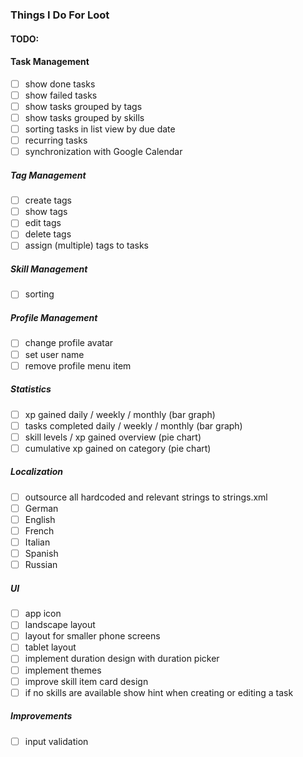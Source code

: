 ### Things I Do For Loot

#### TODO:

#### Task Management
- [ ] show done tasks
- [ ] show failed tasks
- [ ] show tasks grouped by tags
- [ ] show tasks grouped by skills
- [ ] sorting tasks in list view by due date
- [ ] recurring tasks
- [ ] synchronization with Google Calendar

##### Tag Management
- [ ] create tags
- [ ] show tags
- [ ] edit tags
- [ ] delete tags
- [ ] assign (multiple) tags to tasks

##### Skill Management
- [ ] sorting

##### Profile Management
- [ ] change profile avatar
- [ ] set user name
- [ ] remove profile menu item

##### Statistics
- [ ] xp gained daily / weekly / monthly (bar graph)
- [ ] tasks completed daily / weekly / monthly (bar graph)
- [ ] skill levels / xp gained overview (pie chart)
- [ ] cumulative xp gained on category (pie chart) 

##### Localization
- [ ] outsource all hardcoded and relevant strings to strings.xml
- [ ] German
- [ ] English
- [ ] French
- [ ] Italian
- [ ] Spanish
- [ ] Russian

##### UI
- [ ] app icon
- [ ] landscape layout
- [ ] layout for smaller phone screens
- [ ] tablet layout
- [ ] implement duration design with duration picker 
- [ ] implement themes
- [ ] improve skill item card design
- [ ] if no skills are available show hint when creating or editing a task

##### Improvements
- [ ] input validation
